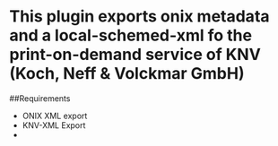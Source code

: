 # This plugin  exports onix metadata and a local-schemed-xml fo the print-on-demand service of  KNV (Koch, Neff & Volckmar GmbH)

##Requirements
*  ONIX XML export
*  KNV-XML Export
*  


